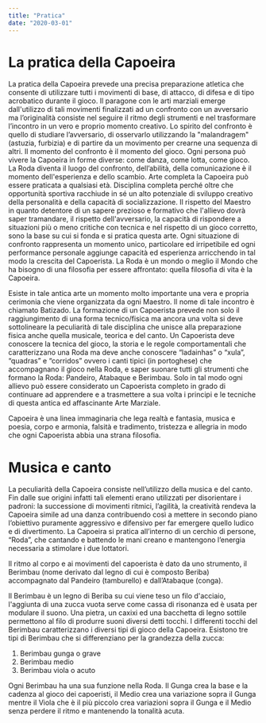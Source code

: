 ```yaml
---
title: "Pratica"
date: "2020-03-01"
---
```



# La pratica della Capoeira

La pratica della Capoeira prevede una precisa preparazione atletica che consente di utilizzare tutti i movimenti di base, di attacco, di difesa e di tipo acrobatico durante il gioco. Il paragone con le arti marziali emerge dall'utilizzo di tali movimenti finalizzati ad un confronto con un avversario ma l’originalità consiste nel seguire il ritmo degli strumenti e nel trasformare l’incontro in un vero e proprio momento creativo. Lo spirito del confronto è quello di studiare l’avversario, di osservarlo utilizzando la "malandragem" (astuzia, furbizia) e di partire da un movimento per crearne una sequenza di altri.
Il momento del confronto è il momento del gioco.
Ogni persona può vivere la Capoeira in forme diverse: come danza, come lotta, come gioco. La Roda diventa il luogo del confronto, dell’abilità, della comunicazione è il momento dell'esperienza e dello scambio.
Arte completa la Capoeira può essere praticata a qualsiasi età. Disciplina completa perché oltre che opportunità sportiva racchiude in sé un alto potenziale di sviluppo creativo della personalità e della capacità di socializzazione. Il rispetto del Maestro in quanto detentore di un sapere prezioso e formativo che l'allievo dovrà saper tramandare, il rispetto dell'avversario, la capacità di rispondere a situazioni più o meno critiche con tecnica e nel rispetto di un gioco corretto, sono la base su cui si fonda e si pratica questa arte.
Ogni situazione di confronto rappresenta un momento unico, particolare ed irripetibile ed ogni performance personale aggiunge capacità ed esperienza arricchendo in tal modo la crescita del Capoerista.
La Roda è un mondo o meglio il Mondo che ha bisogno di una filosofia per essere affrontato: quella filosofia di vita è la Capoeira.

Esiste in tale antica arte un momento molto importante una vera e propria cerimonia che viene organizzata da ogni Maestro. Il nome di tale incontro è chiamato Batizado.
La formazione di un Capoerista prevede non solo il raggiungimento di una forma tecnico/fisica ma ancora una volta si deve sottolineare la peculiarità di tale disciplina che unisce alla preparazione fisica anche quella musicale, teorica e del canto.
Un Capoerista deve conoscere la tecnica del gioco, la storia e le regole comportamentali che caratterizzano una Roda ma deve anche conoscere “ladainhas” o “xula”, “quadras” e “corridos” ovvero i canti tipici (in portoghese) che accompagnano il gioco nella Roda, e saper suonare tutti gli strumenti che formano la Roda: Pandeiro, Atabaque e Berimbau. Solo in tal modo ogni allievo può essere considerato un Capoerista completo in grado di continuare ad apprendere e a trasmettere a sua volta i principi e le tecniche di questa antica ed affascinante Arte Marziale.

Capoeira è una linea immaginaria che lega realtà e fantasia, musica e poesia, corpo e armonia, falsità e tradimento, tristezza e allegria in modo che ogni Capoerista abbia una strana filosofia.

# Musica e canto

La peculiarità della Capoeira consiste nell’utilizzo della musica e del canto.
Fin dalle sue origini infatti tali elementi erano utilizzati per disorientare i padroni: la successione di movimenti ritmici, l’agilità, la creatività rendeva la Capoeira simile ad una danza contribuendo così a mettere in secondo piano l’obiettivo puramente aggressivo e difensivo per far emergere quello ludico e di divertimento.
La Capoeira si pratica all’interno di un cerchio di persone, “Roda”, che cantando e battendo le mani creano e mantengono l’energia necessaria a stimolare i due lottatori.

Il ritmo al corpo e ai movimenti del capoerista è dato da uno strumento, il Berimbau (nome derivato dal legno di cui è composto Beriba) accompagnato dal Pandeiro (tamburello) e dall’Atabaque (conga).

Il Berimbau è un legno di Beriba su cui viene teso un filo d'acciaio, l'aggiunta di una zucca vuota serve come cassa di risonanza ed è usata per modulare il suono. Una pietra, un caxixi ed una bacchetta di legno sottile permettono al filo di produrre suoni diversi detti tocchi. I differenti tocchi del Berimbau caratterizzano i diversi tipi di gioco della Capoeira. 
Esistono tre tipi di Berimbau che si differenziano per la grandezza della zucca:
1) Berimbau gunga o grave 
2) Berimbau medio
3) Berimbau viola o acuto

Ogni Berimbau ha una sua funzione nella Roda. Il Gunga crea la base e la cadenza al gioco dei capoeristi, il Medio crea una variazione sopra il Gunga mentre il Viola che è il più piccolo crea variazioni sopra il Gunga e il Medio senza perdere il ritmo e mantenendo la tonalità acuta.